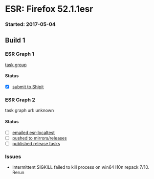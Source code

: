 # ESR: Firefox 52.1.1esr

### Started: 2017-05-04

## Build 1

### ESR Graph 1
[task group](https://tools.taskcluster.net/push-inspector/#/3OyHWi83TrKVlfMq4jm-Yw)

#### Status
- [x] [submit to Shipit](https://wiki.mozilla.org/Release:Release_Automation_on_Mercurial:Starting_a_Release#Submit_to_Ship_It)

### ESR Graph 2
task graph url: unknown

#### Status
- [ ] [emailed esr-localtest](../how-tos/relpro.md#1-email-drivers-re-release-live-on-test-channel)
- [ ] [pushed to mirrors/releases](../how-tos/relpro.md#2-push-to-releases-dir-mirrors)
- [ ] [published release tasks](../how-tos/relpro.md#3-publish-release)

### Issues
- Intermittent SIGKILL failed to kill process on win64 l10n repack 7/10. Rerun


